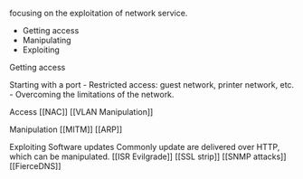 focusing on the exploitation of network service. 
 -	 Getting access 
 -	 Manipulating 
 -	 Exploiting 

Getting access 

Starting with a port
	 - Restricted access: guest network, printer network, etc. 
	 - Overcoming the limitations of the network. 

Access
	[[NAC]]
	[[VLAN Manipulation]]
	
Manipulation
	[[MITM]]
	[[ARP]]
	
Exploiting 
	Software updates 
	Commonly update are delivered over HTTP, which can be manipulated.
	[[ISR Evilgrade]]
	[[SSL strip]]
	[[SNMP attacks]]
	[[FierceDNS]]